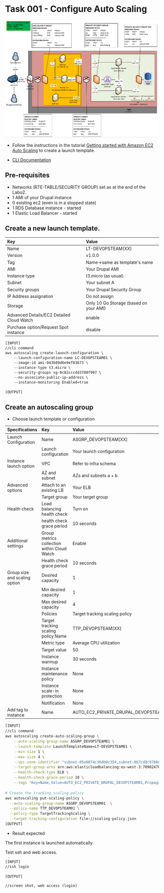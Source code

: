 # Task 001 - Configure Auto Scaling

![Schema](./img/CLD_AWS_INFA.PNG)

- Follow the instructions in the tutorial [Getting started with Amazon EC2 Auto Scaling](https://docs.aws.amazon.com/autoscaling/ec2/userguide/GettingStartedTutorial.html) to create a launch template.

- [CLI Documentation](https://docs.aws.amazon.com/cli/latest/reference/autoscaling/)

## Pre-requisites

- Networks (RTE-TABLE/SECURITY GROUP) set as at the end of the Labo2.
- 1 AMI of your Drupal instance
- 0 existing ec2 (even is in a stopped state)
- 1 RDS Database instance - started
- 1 Elastic Load Balancer - started

## Create a new launch template. 

| Key                                       | Value                                  |
| :---------------------------------------- | :------------------------------------- |
| Name                                      | LT-DEVOPSTEAM[XX]                      |
| Version                                   | v1.0.0                                 |
| Tag                                       | Name->same as template's name          |
| AMI                                       | Your Drupal AMI                        |
| Instance type                             | t3.micro (as usual)                    |
| Subnet                                    | Your subnet A                          |
| Security groups                           | Your Drupal Security Group             |
| IP Address assignation                    | Do not assign                          |
| Storage                                   | Only 10 Go Storage (based on your AMI) |
| Advanced Details/EC2 Detailed Cloud Watch | enable                                 |
| Purchase option/Request Spot instance     | disable                                |

```
[INPUT]
//cli command
aws autoscaling create-launch-configuration \
    --launch-configuration-name LC-DEVOPSTEAM01 \
    --image-id ami-043b89d6e9ef83673 \
    --instance-type t3.micro \
    --security-groups sg-0c82cccdd3700f997 \
    --no-associate-public-ip-address \
    --instance-monitoring Enabled=true

[OUTPUT]
```

## Create an autoscaling group

- Choose launch template or configuration

| Specifications                | Key                                         | Value                                  |
| :---------------------------- | :------------------------------------------ | :------------------------------------- |
| Launch Configuration          | Name                                        | ASGRP_DEVOPSTEAM[XX]                   |
|                               | Launch configuration                        | Your launch configuration              |
| Instance launch option        | VPC                                         | Refer to infra schema                  |
|                               | AZ and subnet                               | AZs and subnets a + b                  |
| Advanced options              | Attach to an existing LB                    | Your ELB                               |
|                               | Target group                                | Your target group                      |
| Health check                  | Load balancing health check                 | Turn on                                |
|                               | health check grace period                   | 10 seconds                             |
| Additional settings           | Group metrics collection within Cloud Watch | Enable                                 |
|                               | Health check grace period                   | 10 seconds                             |
| Group size and scaling option | Desired capacity                            | 1                                      |
|                               | Min desired capacity                        | 1                                      |
|                               | Max desired capacity                        | 4                                      |
|                               | Policies                                    | Target tracking scaling policy         |
|                               | Target tracking scaling policy Name         | TTP_DEVOPSTEAM[XX]                     |
|                               | Metric type                                 | Average CPU utilization                |
|                               | Target value                                | 50                                     |
|                               | Instance warmup                             | 30 seconds                             |
|                               | Instance maintenance policy                 | None                                   |
|                               | Instance scale-in protection                | None                                   |
|                               | Notification                                | None                                   |
| Add tag to instance           | Name                                        | AUTO_EC2_PRIVATE_DRUPAL_DEVOPSTEAM[XX] |

```sh
[INPUT]
//cli command
aws autoscaling create-auto-scaling-group \
    --auto-scaling-group-name ASGRP_DEVOPSTEAM01 \
    --launch-template LaunchTemplateName=LT-DEVOPSTEAM01 \
    --min-size 1 \
    --max-size 4 \
    --vpc-zone-identifier "subnet-05e8874c36db0c354,subnet-067cd8c9786078887" \
    --target-group-arns arn:aws:elasticloadbalancing:eu-west-3:709024702237:targetgroup/TG-DEVOPSTEAM01/ef9ade524eda7d8f \
    --health-check-type ELB \
    --health-check-grace-period 10 \
    --tags "Key=Name,Value=AUTO_EC2_PRIVATE_DRUPAL_DEVOPSTEAM01,PropagateAtLaunch=true"

# Create the tracking scaling policy
aws autoscaling put-scaling-policy \
  --auto-scaling-group-name ASGRP_DEVOPSTEAM01  \
  --policy-name TTP_DEVOPSTEAM01 \
  --policy-type TargetTrackingScaling \
  --target-tracking-configuration file://scaling-policy.json
[OUTPUT]
```

- Result expected

The first instance is launched automatically.

Test ssh and web access.

```
[INPUT]
//ssh login

[OUTPUT]
```

```
//screen shot, web access (login)
```
